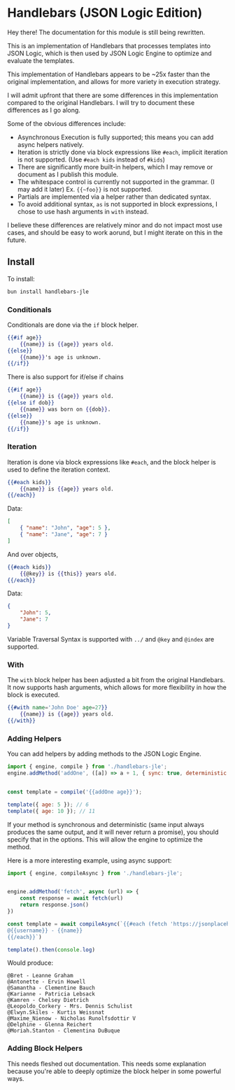 # Handlebars (JSON Logic Edition)

Hey there! The documentation for this module is still being rewritten.

This is an implementation of Handlebars that processes templates into JSON Logic, which is then used by JSON Logic Engine to optimize and evaluate the templates.

This implementation of Handlebars appears to be ~25x faster than the original implementation, and allows for more variety in execution strategy.

I will admit upfront that there are some differences in this implementation compared to the original Handlebars. I will try to document these differences as I go along.

Some of the obvious differences include:

- Asynchronous Execution is fully supported; this means you can add async helpers natively.
- Iteration is strictly done via block expressions like `#each`, implicit iteration is not supported. (Use `#each kids` instead of `#kids`)
- There are significantly more built-in helpers, which I may remove or document as I publish this module.
- The whitespace control is currently not supported in the grammar. (I may add it later) Ex. `{{~foo}}` is not supported.
- Partials are implemented via a helper rather than dedicated syntax.
- To avoid additional syntax, `as` is not supported in block expressions, I chose to use hash arguments in `with` instead.

I believe these differences are relatively minor and do not impact most use cases, and should be easy to work aorund, but I might iterate on this in the future.

## Install

To install:

```bash
bun install handlebars-jle
```

### Conditionals

Conditionals are done via the `if` block helper.

```handlebars
{{#if age}}
    {{name}} is {{age}} years old.
{{else}}
    {{name}}'s age is unknown.
{{/if}}
```

There is also support for if/else if chains

```handlebars
{{#if age}}
    {{name}} is {{age}} years old.
{{else if dob}}
    {{name}} was born on {{dob}}.
{{else}}
    {{name}}'s age is unknown.
{{/if}}
```

### Iteration

Iteration is done via block expressions like `#each`, and the block helper is used to define the iteration context.

```handlebars
{{#each kids}}
    {{name}} is {{age}} years old.
{{/each}}
```

Data:

```json
[
    { "name": "John", "age": 5 },
    { "name": "Jane", "age": 7 }
]
```

And over objects,

```handlebars
{{#each kids}}
    {{@key}} is {{this}} years old.
{{/each}}
```

Data:

```json
{
    "John": 5,
    "Jane": 7
}
```

Variable Traversal Syntax is supported with `../` and `@key` and `@index` are supported.

### With

The `with` block helper has been adjusted a bit from the original Handlebars. It now supports hash arguments, which allows for more flexibility in how the block is executed.

```handlebars
{{#with name='John Doe' age=27}}
    {{name}} is {{age}} years old.
{{/with}}
```

### Adding Helpers

You can add helpers by adding methods to the JSON Logic Engine.

```javascript
import { engine, compile } from './handlebars-jle';
engine.addMethod('addOne', ([a]) => a + 1, { sync: true, deterministic: true });


const template = compile('{{addOne age}}');

template({ age: 5 }); // 6
template({ age: 10 }); // 11
```

If your method is synchronous and deterministic (same input always produces the same output, and it will never return a promise), you should specify that in the options. This will allow the engine to optimize the method.

Here is a more interesting example, using async support:

```javascript
import { engine, compileAsync } from './handlebars-jle';


engine.addMethod('fetch', async (url) => {
    const response = await fetch(url)
    return response.json()
})

const template = await compileAsync(`{{#each (fetch 'https://jsonplaceholder.typicode.com/users')}}
@{{username}} - {{name}}
{{/each}}`)

template().then(console.log)
```

Would produce:

```plaintext
@Bret - Leanne Graham
@Antonette - Ervin Howell
@Samantha - Clementine Bauch
@Karianne - Patricia Lebsack
@Kamren - Chelsey Dietrich
@Leopoldo_Corkery - Mrs. Dennis Schulist
@Elwyn.Skiles - Kurtis Weissnat
@Maxime_Nienow - Nicholas Runolfsdottir V
@Delphine - Glenna Reichert
@Moriah.Stanton - Clementina DuBuque
```

### Adding Block Helpers

This needs fleshed out documentation. This needs some explanation because you're able to deeply optimize the block helper in some powerful ways.
